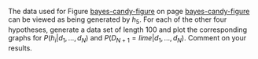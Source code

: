 

The data used for
Figure <a class="insideBookFigRef" target="_blank" href="https://simoncarrignon.github.io/aima-exercises/figures/bayes-candy-figure.png">bayes-candy-figure</a> on page <a class="pageRef" id="pageref" title="" href="#">bayes-candy-figure</a> can be
viewed as being generated by $h_5$. For each of the other four
hypotheses, generate a data set of length 100 and plot the corresponding
graphs for $P(h_i|d_1,\ldots,d_N)$ and
$P(D_{N+1}=lime|d_1,\ldots,d_N)$. Comment on
your results.
